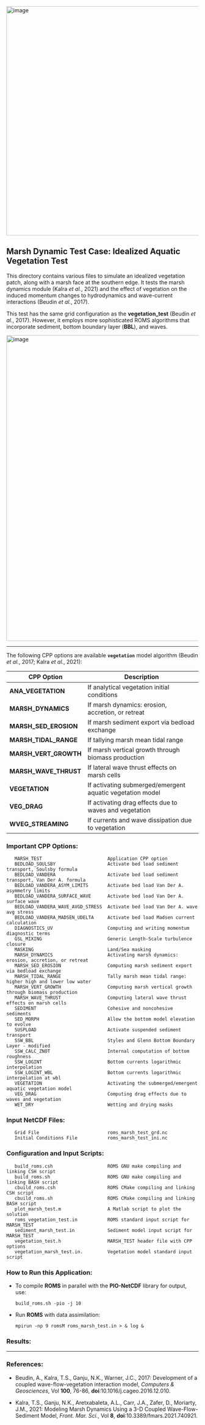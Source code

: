 <img width="600" alt="image" src="https://github.com/myroms/roms_test/assets/23062912/ad6a7ef1-1fed-4b2e-96b9-9c53615b9333">

## Marsh Dynamic Test Case: Idealized Aquatic Vegetation Test 

This directory contains various files to simulate an idealized vegetation patch,
along with a marsh face at the southern edge. It tests the marsh dynamics module
(Kalra _et al._, 2021) and the effect of vegetation on the induced momentum changes 
to hydrodynamics and wave-current interactions (Beudin _et al._, 2017).

This test has the same grid configuration as the **vegetation_test** (Beudin _et al._, 2017).
However, it employs more sophisticated ROMS algorithms that incorporate sediment, bottom boundary
layer (**BBL**), and waves.

<img width="800" alt="image" src="https://github.com/user-attachments/assets/8c99e256-0bef-4e17-84e5-4a4c2ac8ad8a" />

---

The following CPP options are available **`vegetation`** model algorithm (Beudin _et al._,
2017; Kalra _et al._, 2021):

| CPP Option                  | Description               |
|-----------------------------|---------------------------|
| **ANA_VEGETATION**          | If analytical vegetation initial conditions |
| **MARSH_DYNAMICS**          | If marsh dynamics: erosion, accretion, or retreat |
| **MARSH_SED_EROSION**       | If marsh sediment export via bedload exchange |
| **MARSH_TIDAL_RANGE**       | If tallying marsh mean tidal range |
| **MARSH_VERT_GROWTH**       | If marsh vertical growth through biomass production |
| **MARSH_WAVE_THRUST**       | If lateral wave thrust effects on marsh cells |
| **VEGETATION**              | If activating submerged/emergent aquatic vegetation model |  
| **VEG_DRAG**                | If activating drag effects due to waves and vegetation |
| **WVEG_STREAMING**          | If currents and wave dissipation due to vegetation |

### Important CPP Options:
```
   MARSH_TEST                        Application CPP option
   BEDLOAD_SOULSBY                   Activate bed load sediment transport, Soulsby formula
   BEDLOAD_VANDERA                   Activate bed load sediment transport, Van Der A. formula
   BEDLOAD_VANDERA_ASYM_LIMITS       Activate bed load Van Der A. asymmetry limits
   BEDLOAD_VANDERA_SURFACE_WAVE      Activate bed load Van Der A. surface wave
   BEDLOAD_VANDERA_WAVE_AVGD_STRESS  Activate bed load Van Der A. wave avg stress
   BEDLOAD_VANDERA_MADSEN_UDELTA     Activate bed load Madsen current calculation
   DIAGNOSTICS_UV                    Computing and writing momentum diagnostic terms
   GSL_MIXING                        Generic Length-Scale turbulence closure
   MASKING                           Land/Sea masking
   MARSH_DYNAMICS                    Activating marsh dynamics: erosion, accretion, or retreat
   MARSH_SED_EROSION                 Computing marsh sediment export via bedload exchange
   MARSH_TIDAL_RANGE                 Tally marsh mean tidal range: higher high and lower low water
   MARSH_VERT_GROWTH                 Computing marsh vertical growth through biomass production
   MARSH_WAVE_THRUST                 Computing lateral wave thrust effects on marsh cells
   SEDIMENT                          Cohesive and noncohesive sediments
   SED_MORPH                         Allow the bottom model elevation to evolve
   SUSPLOAD                          Activate suspended sediment transport
   SSW_BBL                           Styles and Glenn Bottom Boundary Layer - modified
   SSW_CALC_ZNOT                     Internal computation of bottom roughness
   SSW_LOGINT                        Bottom currents logarithmic interpolation
   SSW_LOGINT_WBL                    Bottom currents logarithmic interpolation at wbl
   VEGETATION                        Activating the submerged/emergent aquatic vegetation model
   VEG_DRAG                          Computing drag effects due to waves and vegetation   
   WET_DRY                           Wetting and drying masks 
```

### Input NetCDF Files:
```
   Grid File                         roms_marsh_test_grd.nc
   Initial Conditions File           roms_marsh_test_ini.nc
```
### Configuration and Input Scripts:
```
   build_roms.csh                    ROMS GNU make compiling and linking CSH script
   build_roms.sh                     ROMS GNU make compiling and linking BASH script
   cbuild_roms.csh                   ROMS CMake compiling and linking CSH script
   cbuild_roms.sh                    ROMS CMake compiling and linking BASH script
   plot_marsh_test.m                 A Matlab script to plot the solution
   roms_vegetation_test.in           ROMS standard input script for MARSH_TEST
   sediment_marsh_test.in            Sediment model input script for MARSH_TEST
   vegetation_test.h                 MARSH_TEST header file with CPP options
   vegetation_marsh_test.in.         Vegetation model standard input script
```

### How to Run this Application:

- To compile **ROMS** in parallel with the **PIO-NetCDF** library for output, use:
  ```
  build_roms.sh -pio -j 10
  ```

- Run **ROMS** with data assimilation:
  ```
  mpirun -np 9 romsM roms_marsh_test.in > & log &
  ```
### Results:

 ---

### References:

- Beudin, A.,  Kalra, T.S., Ganju, N.K., Warner, J.C., 2017: Development of a
  coupled wave-flow-vegetation interaction model, _Computers & Geosciences_,
  Vol **100**, 76-86, **doi**:10.1016/j.cageo.2016.12.010.

- Kalra, T.S., Ganju, N.K., Aretxabaleta, A.L., Carr, J.A., Zafer, D., Moriarty,
  J.M., 2021: Modeling Marsh Dynamics Using a 3-D Coupled Wave-Flow-Sediment Model,
  _Front. Mar. Sci._, Vol **8**, **doi**:10.3389/fmars.2021.740921.

